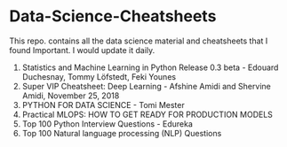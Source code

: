 # Data-Science-Cheatsheets
This repo. contains all the data science material and cheatsheets that I found Important. I would update it daily.

1. Statistics and Machine Learning in Python Release 0.3 beta - Edouard Duchesnay, Tommy Löfstedt, Feki Younes
2. Super VIP Cheatsheet: Deep Learning - Afshine Amidi and Shervine Amidi, November 25, 2018
3. PYTHON FOR DATA SCIENCE - Tomi Mester
4. Practical MLOPS: HOW TO GET READY FOR PRODUCTION MODELS
5. Top 100 Python Interview Questions - Edureka
6. Top 100 Natural language processing (NLP) Questions

